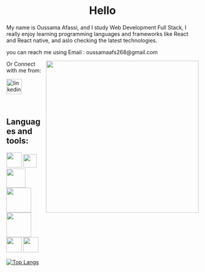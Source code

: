 
<!--
**Oussama268/Oussama268** is a ✨ _special_ ✨ repository because its `README.md` (this file) appears on your GitHub profile.

Here are some ideas to get you started:

- 🔭 I’m currently working on ...
- 🌱 I’m currently learning ...
- 👯 I’m looking to collaborate on ...
- 🤔 I’m looking for help with ...
- 💬 Ask me about ...
- 📫 How to reach me: ...
- 😄 Pronouns: ...
- ⚡ Fun fact: ...
-->

<h1 align="center">Hello</h1>


<p>My name is Oussama Afassi, and I study Web Development Full Stack, I really enjoy learning programming languages and frameworks like React and React native, and aslo checking the latest technologies. </p>
<p>you can reach me using Email : oussamaafs268@gmail.com</p>

<img width="400px" align="right" src="https://user-images.githubusercontent.com/74038190/212749447-bfb7e725-6987-49d9-ae85-2015e3e7cc41.gif">


<p>Or Connect with me from:</p>



<p>
  <a href="https://www.linkedin.com/in/oussama-afassi-9428a1285" rel="nofollow noreferrer">
    <img width="40px" src="https://cdn-icons-png.flaticon.com/512/174/174857.png" alt="linkedin">
  </a> 
</p>
<br>





<h2 width="50%">Languages and tools:</h2>

<span><img width="40px" src="https://upload.wikimedia.org/wikipedia/commons/thumb/6/6a/JavaScript-logo.png/768px-JavaScript-logo.png" ></span>
<span><img width="35px" src="https://upload.wikimedia.org/wikipedia/commons/thumb/d/d5/CSS3_logo_and_wordmark.svg/1452px-CSS3_logo_and_wordmark.svg.png" ></span>
<span><img width="50px" src="https://upload.wikimedia.org/wikipedia/commons/thumb/6/61/HTML5_logo_and_wordmark.svg/2048px-HTML5_logo_and_wordmark.svg.png" ></span>
<span><img width="65px" src="https://upload.wikimedia.org/wikipedia/commons/thumb/2/27/PHP-logo.svg/2560px-PHP-logo.svg.png" ></span>
<span><img width="65px" src="https://upload.wikimedia.org/wikipedia/fr/thumb/6/62/MySQL.svg/1200px-MySQL.svg.png" ></span>
<span><img width="40px" src="https://upload.wikimedia.org/wikipedia/commons/thumb/3/3f/Git_icon.svg/800px-Git_icon.svg.png" ></span>
<span><img width="40px" src="https://upload.wikimedia.org/wikipedia/commons/thumb/c/c3/Python-logo-notext.svg/701px-Python-logo-notext.svg.png" ></span>



[![Top Langs](https://github-readme-stats.vercel.app/api/top-langs/?username=anuraghazra&layout=donut)](https://github.com/anuraghazra/github-readme-stats)
